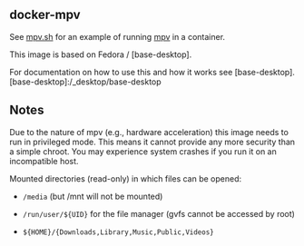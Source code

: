 ## docker-mpv

See [mpv.sh](mpv) for an example of running [mpv](http://mpv.io) in a container.

This image is based on Fedora / [base-desktop].

For documentation on how to use this and how it works see [base-desktop].
[base-desktop]:/_desktop/base-desktop

## Notes

Due to the nature of mpv (e.g., hardware acceleration) this image needs to run
in privileged mode. This means it cannot provide any more security than a simple chroot.
You may experience system crashes if you run it on an incompatible host.

Mounted directories (read-only) in which files can be opened:

 * `/media` (but /mnt will not be mounted)

 * `/run/user/${UID}` for the file manager (gvfs cannot be accessed by root)

 * `${HOME}/{Downloads,Library,Music,Public,Videos}`
